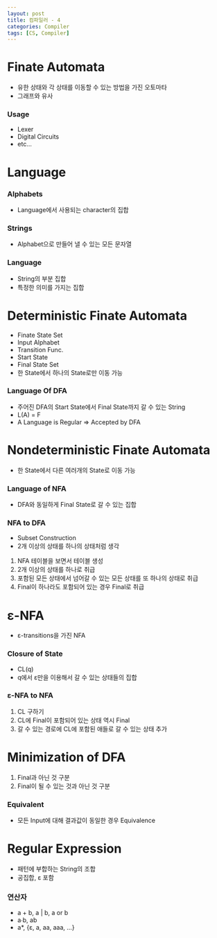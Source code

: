 ```yaml
---
layout: post
title: 컴파일러 - 4
categories: Compiler
tags: [CS, Compiler]
---
```


# Finate Automata

- 유한 상태와 각 상태를 이동할 수 있는 방법을 가진 오토마타
- 그래프와 유사

### Usage

- Lexer
- Digital Circuits
- etc...

# Language

### Alphabets

- Language에서 사용되는 character의 집합

### Strings

- Alphabet으로 만들어 낼 수 있는 모든 문자열

### Language

- String의 부분 집합
- 특정한 의미를 가지는 집합

# Deterministic Finate Automata

- Finate State Set
- Input Alphabet
- Transition Func.
- Start State
- Final State Set
- 한 State에서 하나의 State로만 이동 가능

### Language Of DFA

- 주어진 DFA의 Start State에서 Final State까지 갈 수 있는 String
- L(A) = F
- A Language is Regular => Accepted by DFA

# Nondeterministic Finate Automata

- 한 State에서 다른 여러개의 State로 이동 가능

### Language of NFA

- DFA와 동일하게 Final State로 갈 수 있는 집합

### NFA to DFA

- Subset Construction
- 2개 이상의 상태를 하나의 상태처럼 생각

1. NFA 테이블을 보면서 테이블 생성
2. 2개 이상의 상태를 하나로 취급
3. 포함된 모든 상태에서 넘어갈 수 있는 모든 상태를 또 하나의 상태로 취급
4. Final이 하나라도 포함되어 있는 경우 Final로 취급

# ε-NFA

- ε-transitions을 가진 NFA

### Closure of State

- CL(q)
- q에서 ε만을 이용해서 갈 수 있는 상태들의 집합

### ε-NFA to NFA

1. CL 구하기
2. CL에 Final이 포함되어 있는 상태 역시 Final
3. 갈 수 있는 경로에 CL에 포함된 애들로 갈 수 있는 상태 추가

# Minimization of DFA

1. Final과 아닌 것 구분
2. Final이 될 수 있는 것과 아닌 것 구분

### Equivalent

- 모든 Input에 대해 결과값이 동일한 경우 Equivalence

# Regular Expression

- 패턴에 부합하는 String의 조합
- 공집합, ε 포함

### 연산자

- a + b, a | b, a or b
- a∙b, ab
- a\*, {ε, a, aa, aaa, ...}
